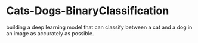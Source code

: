 # Cats-Dogs-BinaryClassification
building a deep learning model that can classify between a cat and a dog in an image as accurately as possible.
